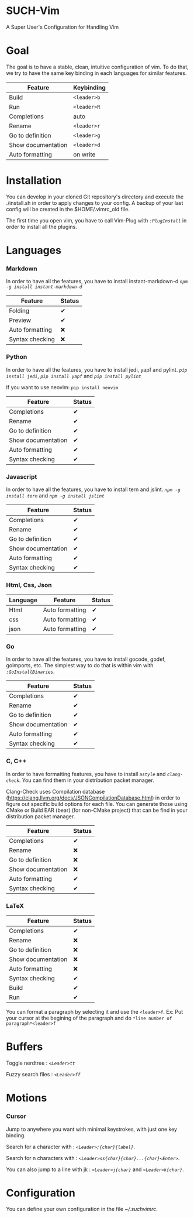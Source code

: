 # SUCH-Vim
A Super User's Configuration for Handling Vim
# Goal
The goal is to have a stable, clean, intuitive configuration of vim.
To do that, we try to have the same key binding in each languages for similar features.

|Feature|Keybinding|
|---|---|
|Build|`<leader>b`|
|Run|`<leader>R`|
|Completions|auto|
|Rename|`<leader>r`|
|Go to definition|`<leader>g`|
|Show documentation|`<leader>d`|
|Auto formatting|on write|
# Installation
You can develop in your cloned Git repository's directory and execute the ./install.sh in order to apply changes to your config. A backup of your last config will be created in the $HOME/.vimrc_old file.

The first time you open vim, you have to call Vim-Plug with *`:PlugInstall`* in order to install all the plugins.
# Languages
### Markdown
In order to have all the features, you have to install instant-markdown-d
*`npm -g install instant-markdown-d`*

|Feature|Status|
|---|---|
|Folding|&#10004;|
|Preview|&#10004;|
|Auto formatting|&#10060;|
|Syntax checking|&#10060;|
### Python
In order to have all the features, you have to install jedi, yapf and pylint.
*`pip install jedi`*, *`pip install yapf`* and *`pip install pylint`*

If you want to use neovim: `pip install neovim`

|Feature|Status|
|---|---|
|Completions|&#10004;|
|Rename|&#10004;|
|Go to definition|&#10004;|
|Show documentation|&#10004;|
|Auto formatting|&#10004;|
|Syntax checking|&#10004;|
### Javascript
In order to have all the features, you have to install tern and jslint.
*`npm -g install tern`* and *`npm -g install jslint`*

|Feature|Status|
|---|---|
|Completions|&#10004;|
|Rename|&#10004;|
|Go to definition|&#10004;|
|Show documentation|&#10004;|
|Auto formatting|&#10004;|
|Syntax checking|&#10004;|
### Html, Css, Json
|Language|Feature|Status|
|---|---|---|
|Html|Auto formatting|&#10004;|
|css|Auto formatting|&#10004;|
|json|Auto formatting|&#10004;|
### Go
In order to have all the features, you have to install gocode, godef, goimports, etc.
The simplest way to do that is within vim with *`:GoInstallBinaries`*.

|Feature|Status|
|---|---|
|Completions|&#10004;|
|Rename|&#10004;|
|Go to definition|&#10004;|
|Show documentation|&#10004;|
|Auto formatting|&#10004;|
|Syntax checking|&#10004;|
### C, C++ 
In order to have formatting features, you have to install *`astyle`* and *`clang-check`*. 
You can find them in your distribution packet manager.

Clang-Check uses Compilation database (https://clang.llvm.org/docs/JSONCompilationDatabase.html) in order to figure out specific build options for each file. You can generate those using CMake or Build EAR (bear) (for non-CMake project) that can be find in your distribution packet manager.

|Feature|Status|
|---|---|
|Completions|&#10004;|
|Rename|&#10060;|
|Go to definition|&#10060;|
|Show documentation|&#10060;|
|Auto formatting|&#10004;|
|Syntax checking|&#10004;|
### LaTeX
|Feature|Status|
|---|---|
|Completions|&#10004;|
|Rename|&#10060;|
|Go to definition|&#10060;|
|Show documentation|&#10060;|
|Auto formatting|&#10060;|
|Syntax checking|&#10004;|
|Build|&#10004;|
|Run|&#10004;|

You can format a paragraph by selecting it and use the `<leader>f`.
Ex: Put your cursor at the begining of the paragraph and do `*line number of paragraph*<leader>f`
# Buffers 
Toggle nerdtree : *`<Leader>tt`*

Fuzzy search files : *`<Leader>ff`*
# Motions
### Cursor
Jump to anywhere you want with minimal keystrokes, with just one key binding.

Search for a character with : *`<Leader>;{char}{label}`*.

Search for n characters with : *`<Leader>ss{char}{char}...{char}<Enter>`*.

You can also jump to a line with jk : *`<Leader>j{char}`* and  *`<Leader>k{char}`*.
# Configuration
You can define your own configuration in the file *~/.suchvimrc*.
